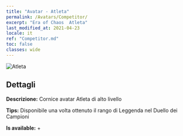 ```yaml
---
title: "Avatar - Atleta"
permalink: /Avatars/Competitor/
excerpt: "Era of Chaos  Atleta"
last_modified_at: 2021-04-23
locale: it
ref: "Competitor.md"
toc: false
classes: wide
---
```

 ![Atleta](/images/a/avatarFrame_2.png)

## Dettagli

 **Descrizione:** Cornice avatar Atleta di alto livello 

 **Tips:** Disponibile una volta ottenuto il rango di Leggenda nel Duello dei Campioni 

 **Is available:**  + 

